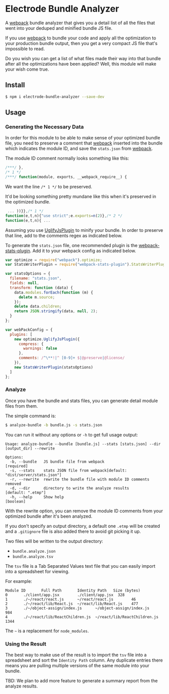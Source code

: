 # Electrode Bundle Analyzer

A [webpack] bundle analyzer that gives you a detail list of all the files that went into your deduped and minified bundle JS file.

If you use [webpack] to bundle your code and apply all the optimization to your production bundle output, then you get a very compact JS file that's impossible to read.

Do you wish you can get a list of what files made their way into that bundle after all the optimizations have been applied?  Well, this module will make your wish come true.
 
## Install

```bash
$ npm i electrode-bundle-analyzer --save-dev
```

## Usage

### Generating the Necessary Data

In order for this module to be able to make sense of your optimized bundle file, you need to preserve a comment that [webpack] inserted into the bundle which indicates the module ID, and save the `stats.json` from [webpack].

The module ID comment normally looks something like this:

```js
/***/ },
/* 1 */
/***/ function(module, exports, __webpack_require__) {
```

We want the line `/* 1 */` to be preserved.

It'd be looking something pretty mundane like this when it's preserved in the optimized bundle.

```js
 ... ))}},/* 1 */
function(e,t,n){"use strict";e.exports=n(2)},/* 2 */
function(e,t,n){ ...
```

Assuming you use [UglifyJsPlugin] to minify your bundle.  In order to preserve that line, add to the comments regex as indicated below.

To generate the `stats.json` file, one recommended plugin is the [webpack-stats-plugin].  Add it to your webpack config as indicated below.


```js
var optimize = require("webpack").optimize;
var StatsWriterPlugin = require("webpack-stats-plugin").StatsWriterPlugin;

var statsOptions = {
  filename: "stats.json",
  fields: null,
  transform: function (data) {
    data.modules.forEach(function (m) {
      delete m.source;
    });
    delete data.children;
    return JSON.stringify(data, null, 2);
  }
};

var webPackConfig = {
  plugins: [
    new optimize.UglifyJsPlugin({
      compress: {
        warnings: false
      },
      comments: /^\**!|^ [0-9]+ $|@preserve|@license/
    }),
    new StatsWriterPlugin(statsOptions)
  ]
};
```

### Analyze

Once you have the bundle and stats files, you can generate detail module files from them.

The simple command is:

```bash
$ analyze-bundle -b bundle.js -s stats.json
```

You can run it without any options or `-h` to get full usage output:

```
Usage: analyze-bundle --bundle [bundle.js] --stats [stats.json] --dir [output_dir] --rewrite

Options:
  -b, --bundle   JS bundle file from webpack                          [required]
  -s, --stats    stats JSON file from webpack[default: "dist/server/stats.json"]
  -r, --rewrite  rewrite the bundle file with module ID comments removed
  -d, --dir      directory to write the analyze results       [default: ".etmp"]
  -h, --help     Show help                                             [boolean]
```

With the rewrite option, you can remove the module ID comments from your optimized bundle after it's been analyzed.

If you don't specify an output directory, a default one `.etmp` will be created and a `.gitignore` file is also added there to avoid git picking it up.

Two files will be written to the output directory:

  - `bundle.analyze.json`
  - `bundle.analyze.tsv`

The `tsv` file is a Tab Separated Values text file that you can easily import into a spreadsheet for viewing.

For example:

```
Module ID       Full Path       Identity Path   Size (bytes)
0       ./client/app.jsx        ./client/app.jsx  328
1       ./~/react/react.js      ~/react/react.js        46
2       ./~/react/lib/React.js  ~/react/lib/React.js    477
3       ./~/object-assign/index.js      ~/object-assign/index.js        984
4       ./~/react/lib/ReactChildren.js  ~/react/lib/ReactChildren.js    1344
```

The `~` is a replacement for `node_modules`.

### Using the Result

The best way to make use of the result is to import the `tsv` file into a spreadsheet and sort the `Identity Path` column.  Any duplicate entries there means you are pulling multiple versions of the same module into your bundle.

TBD: We plan to add more feature to generate a summary report from the analyze results.

[webpack]: https://webpack.github.io/
[UglifyJsPlugin]: https://webpack.github.io/docs/list-of-plugins.html#uglifyjsplugin
[webpack-stats-plugin]: https://github.com/FormidableLabs/webpack-stats-plugin

